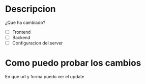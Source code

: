 # Descripcion
¿Que ha cambiado?
- [ ] Frontend
- [ ] Backend
- [ ] Configuracion del server

# Como puedo probar los cambios
En que url y forma puedo ver el update
